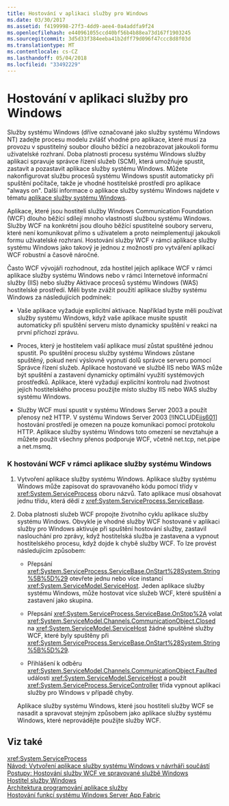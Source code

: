 ```yaml
---
title: Hostování v aplikaci služby pro Windows
ms.date: 03/30/2017
ms.assetid: f4199998-27f3-4dd9-aee4-0a4addfa9f24
ms.openlocfilehash: e440961055ccd40bf56b4b88ea73d167f1903245
ms.sourcegitcommit: 3d5d33f384eeba41b2dff79d096f47ccc8d8f03d
ms.translationtype: MT
ms.contentlocale: cs-CZ
ms.lasthandoff: 05/04/2018
ms.locfileid: "33492229"
---
```

# <a name="hosting-in-a-windows-service-application"></a>Hostování v aplikaci služby pro Windows
Služby systému Windows (dříve označované jako služby systému Windows NT) zadejte procesu modelu zvlášť vhodné pro aplikace, které musí za provozu v spustitelný soubor dlouho běžící a nezobrazovat jakoukoli formu uživatelské rozhraní. Doba platnosti procesu systému Windows služby aplikaci spravuje správce řízení služeb (SCM), která umožňuje spustit, zastavit a pozastavit aplikace služby systému Windows. Můžete nakonfigurovat službu procesů systému Windows spustit automaticky při spuštění počítače, takže je vhodné hostitelské prostředí pro aplikace "always on". Další informace o aplikace služby systému Windows najdete v tématu [aplikace služby systému Windows](http://go.microsoft.com/fwlink/?LinkId=89450).  
  
 Aplikace, které jsou hostiteli služby Windows Communication Foundation (WCF) dlouho běžící sdílejí mnoho vlastností službou systému Windows. Služby WCF na konkrétní jsou dlouho běžící spustitelné soubory serveru, které není komunikovat přímo s uživatelem a proto neimplementují jakoukoli formu uživatelské rozhraní. Hostování služby WCF v rámci aplikace služby systému Windows jako takový je jednou z možností pro vytváření aplikací WCF robustní a časově náročné.  
  
 Často WCF vývojáři rozhodnout, zda hostitel jejich aplikace WCF v rámci aplikace služby systému Windows nebo v rámci Internetové informační služby (IIS) nebo služby Aktivace procesů systému Windows (WAS) hostitelské prostředí. Měli byste zvážit použití aplikace služby systému Windows za následujících podmínek:  
  
-   Vaše aplikace vyžaduje explicitní aktivace. Například byste měli používat služby systému Windows, když vaše aplikace musíte spustit automaticky při spuštění serveru místo dynamicky spuštění v reakci na první příchozí zprávu.  
  
-   Proces, který je hostitelem vaší aplikace musí zůstat spuštěné jednou spustit. Po spuštění procesu služby systému Windows zůstane spuštěný, pokud není výslovně vypnutí dolů správce serveru pomocí Správce řízení služeb. Aplikace hostované ve službě IIS nebo WAS může být spuštění a zastavení dynamicky optimální využití systémových prostředků. Aplikace, které vyžadují explicitní kontrolu nad životnost jejich hostitelského procesu použijte místo služby IIS nebo WAS služby systému Windows.  
  
-   Služby WCF musí spustit v systému Windows Server 2003 a použít přenosy než HTTP. V systému Windows Server 2003 [!INCLUDE[iis601](../../../../includes/iis601-md.md)] hostování prostředí je omezen na pouze komunikaci pomocí protokolu HTTP. Aplikace služby systému Windows toto omezení se nevztahuje a můžete použít všechny přenos podporuje WCF, včetně net.tcp, net.pipe a net.msmq.  
  
### <a name="to-host-wcf-inside-of-a-windows-service-application"></a>K hostování WCF v rámci aplikace služby systému Windows  
  
1.  Vytvoření aplikace služby systému Windows. Aplikace služby systému Windows může zapisovat do spravovaného kódu pomocí třídy v <xref:System.ServiceProcess> oboru názvů. Tato aplikace musí obsahovat jednu třídu, která dědí z <xref:System.ServiceProcess.ServiceBase>.  
  
2.  Doba platnosti služeb WCF propojte životního cyklu aplikace služby systému Windows. Obvykle je vhodné služby WCF hostované v aplikaci služby pro Windows aktivuje při spuštění hostování služby, zastavil naslouchání pro zprávy, když hostitelská služba je zastavena a vypnout hostitelského procesu, když dojde k chybě služby WCF. To lze provést následujícím způsobem:  
  
    -   Přepsání <xref:System.ServiceProcess.ServiceBase.OnStart%28System.String%5B%5D%29> otevřete jednu nebo více instancí <xref:System.ServiceModel.ServiceHost>. Jeden aplikace služby systému Windows, může hostovat více služeb WCF, které spuštění a zastavení jako skupina.  
  
    -   Přepsání <xref:System.ServiceProcess.ServiceBase.OnStop%2A> volat <xref:System.ServiceModel.Channels.CommunicationObject.Closed> na <xref:System.ServiceModel.ServiceHost> žádné spuštěné služby WCF, které byly spuštěny při <xref:System.ServiceProcess.ServiceBase.OnStart%28System.String%5B%5D%29>.  
  
    -   Přihlášení k odběru <xref:System.ServiceModel.Channels.CommunicationObject.Faulted> události <xref:System.ServiceModel.ServiceHost> a použít <xref:System.ServiceProcess.ServiceController> třída vypnout aplikaci služby pro Windows v případě chyby.  
  
     Aplikace služby systému Windows, které jsou hostiteli služby WCF se nasadit a spravovat stejným způsobem jako aplikace služby systému Windows, které neprovádějte použijte služby WCF.  
  
## <a name="see-also"></a>Viz také  
 <xref:System.ServiceProcess>  
 [Návod: Vytvoření aplikace služby systému Windows v návrháři součástí](http://go.microsoft.com/fwlink/?LinkId=94875)  
 [Postupy: Hostování služby WCF ve spravované službě Windows](../../../../docs/framework/wcf/feature-details/how-to-host-a-wcf-service-in-a-managed-windows-service.md)  
 [Hostitel služby Windows](../../../../docs/framework/wcf/samples/windows-service-host.md)  
 [Architektura programování aplikace služby](http://go.microsoft.com/fwlink/?LinkId=94876)  
 [Hostování funkcí systému Windows Server App Fabric](http://go.microsoft.com/fwlink/?LinkId=201276)

